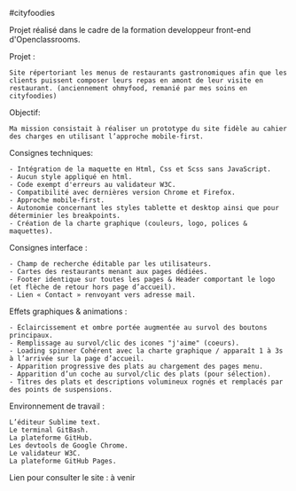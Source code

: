 #cityfoodies

Projet réalisé dans le cadre de la formation developpeur front-end d'Openclassrooms.

Projet :  

    Site répertoriant les menus de restaurants gastronomiques afin que les clients puissent composer leurs repas en amont de leur visite en restaurant. (anciennement ohmyfood, remanié par mes soins en cityfoodies)
	
Objectif:

    Ma mission consistait à réaliser un prototype du site fidèle au cahier des charges en utilisant l’approche mobile-first.
	
Consignes techniques:

    - Intégration de la maquette en Html, Css et Scss sans JavaScript.
    - Aucun style appliqué en html.
    - Code exempt d'erreurs au validateur W3C.
    - Compatibilité avec dernières version Chrome et Firefox.
    - Approche mobile-first.
    - Autonomie concernant les styles tablette et desktop ainsi que pour déterminier les breakpoints.
    - Création de la charte graphique (couleurs, logo, polices & maquettes).
    
Consignes interface :

    - Champ de recherche éditable par les utilisateurs.
    - Cartes des restaurants menant aux pages dédiées.
    - Footer identique sur toutes les pages & Header comportant le logo (et flèche de retour hors page d’accueil).
    - Lien « Contact » renvoyant vers adresse mail.

Effets graphiques & animations :

    - Éclaircissement et ombre portée augmentée au survol des boutons principaux.
    - Remplissage au survol/clic des icones "j'aime" (coeurs).
    - Loading spinner Cohérent avec la charte graphique / apparaît 1 à 3s à l’arrivée sur la page d’accueil.
    - Apparition progressive des plats au chargement des pages menu.
    - Apparition d’un coche au survol/clic des plats (pour sélection).
    - Titres des plats et descriptions volumineux rognés et remplacés par des points de suspensions.

Environnement de travail :

	L’éditeur Sublime text.
	Le terminal GitBash.
	La plateforme GitHub.
	Les devtools de Google Chrome. 
	Le validateur W3C.
	La plateforme GitHub Pages.

Lien pour consulter le site : à venir
